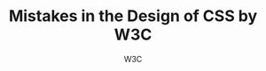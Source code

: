 ---
title: Mistakes in the Design of CSS by W3C
link: http://wiki.csswg.org/ideas/mistakes
author: W3C
---